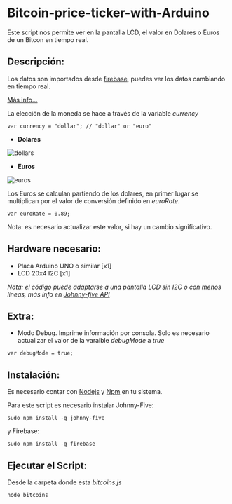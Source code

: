 # Bitcoin-price-ticker-with-Arduino
Este script nos permite ver en la pantalla LCD, el valor en Dolares o Euros de un Bitcon en tiempo real. 


## Descripción:

Los datos son importados desde [firebase](https://publicdata-bitcoin.firebaseio.com/), puedes ver los datos cambiando en tiempo real.

[Más info...](https://www.firebase.com/blog/2013-10-25-btcquote-bitcoin-price-ticker.html) 

La elección de la moneda se hace a través de la variable *currency*

~~~
var currency = "dollar"; // "dollar" or "euro"
~~~

- **Dolares**

![dollars](img/Bitcoin_dollars.jpeg)

- **Euros**

![euros](img/Bitcoin_euros.jpeg)

Los Euros se calculan partiendo de los dolares, en primer lugar se multiplican por el valor de conversión definido en *euroRate*.

~~~
var euroRate = 0.89;
~~~ 

Nota: es necesario actualizar este valor, si hay un cambio significativo.


## Hardware necesario:
- Placa Arduino UNO o similar [x1]
- LCD 20x4 I2C [x1]

*Nota: el código puede adaptarse a una pantalla LCD sin I2C o con menos lineas, más info en [Johnny-five API](http://johnny-five.io/api/lcd/)*

## Extra: 
- Modo Debug. Imprime información por consola. Solo es necesario actualizar el valor de la varaible *debugMode* a *true*

~~~
var debugMode = true;
~~~

## Instalación:

Es necesario contar con [Nodejs](https://nodejs.org/) y [Npm](https://docs.npmjs.com/getting-started/installing-node) en tu sistema.

Para este script es necesario instalar Johnny-Five:

~~~
sudo npm install -g johnny-five
~~~

y Firebase:

~~~
sudo npm install -g firebase
~~~

## Ejecutar el Script:

Desde la carpeta donde esta *bitcoins.js*

~~~
node bitcoins
~~~